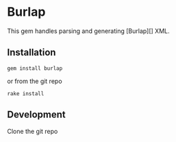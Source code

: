 # Burlap

This gem handles parsing and generating [Burlap][] XML.


## Installation

	gem install burlap

or from the git repo

	rake install

## Development

Clone the git repo
